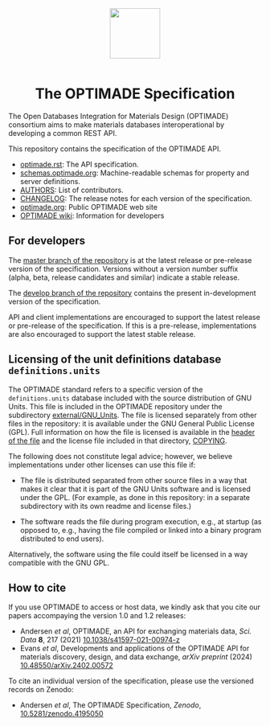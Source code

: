 <div align="center" style="padding-bottom: 1em;">
<img width="100px" align="center" src="https://matsci.org/uploads/default/original/2X/b/bd2f59b3bf14fb046b74538750699d7da4c19ac1.svg">
</div>

<h1 align="center">
The OPTIMADE Specification
</h1>


The Open Databases Integration for Materials Design (OPTIMADE) consortium aims to make materials databases interoperational by developing a common REST API.

This repository contains the specification of the OPTIMADE API.

* [optimade.rst](optimade.rst): The API specification.
* [schemas.optimade.org](https://schemas.optimade.org): Machine-readable schemas for property and server definitions.
* [AUTHORS](AUTHORS): List of contributors.
* [CHANGELOG](CHANGELOG.md): The release notes for each version of the specification.
* [optimade.org](https://www.optimade.org): Public OPTIMADE web site
* [OPTIMADE wiki](https://github.com/Materials-Consortia/OPTIMADE/wiki): Information for developers

## For developers

The [master branch of the repository](https://github.com/Materials-Consortia/OPTIMADE/tree/master) is at the latest release or pre-release version of the specification.
Versions without a version number suffix (alpha, beta, release candidates and similar) indicate a stable release.

The [develop branch of the repository](https://github.com/Materials-Consortia/OPTIMADE/tree/develop) contains the present in-development version of the specification.

API and client implementations are encouraged to support the latest release or pre-release of the specification.
If this is a pre-release, implementations are also encouraged to support the latest stable release.

## Licensing of the unit definitions database `definitions.units`

The OPTIMADE standard refers to a specific version of the `definitions.units` database included with the source distribution of GNU Units.
This file is included in the OPTIMADE repository under the subdirectory [external/GNU_Units](external/GNU_Units).
The file is licensed separately from other files in the repository: it is available under the GNU General Public License (GPL).
Full information on how the file is licensed is available in the [header of the file](external/GNU_Units/definitions.units) and the license file included in that directory, [COPYING](external/GNU_Units/COPYING).

The following does not constitute legal advice; however, we believe implementations under other licenses can use this file if:

- The file is distributed separated from other source files in a way that makes it clear that it is part of the GNU Units software and is licensed under the GPL.
  (For example, as done in this repository: in a separate subdirectory with its own readme and license files.)

- The software reads the file during program execution, e.g., at startup (as opposed to, e.g., having the file compiled or linked into a binary program distributed to end users).

Alternatively, the software using the file could itself be licensed in a way compatible with the GNU GPL.

## How to cite

If you use OPTIMADE to access or host data, we kindly ask that you cite our papers accompaying the version 1.0 and 1.2 releases:

- Andersen *et al*, OPTIMADE, an API for exchanging materials data, *Sci. Data* **8**, 217 (2021) [10.1038/s41597-021-00974-z](https://doi.org/10.1038/s41597-021-00974-z)
- Evans *et al*, Developments and applications of the OPTIMADE API for materials discovery, design, and data exchange, *arXiv preprint* (2024) [10.48550/arXiv.2402.00572](https://doi.org/10.48550/arXiv.2402.00572)

To cite an individual version of the specification, please use the versioned records on Zenodo:

- Andersen *et al*, The OPTIMADE Specification, *Zenodo*, [10.5281/zenodo.4195050](https://doi.org/10.5281/zenodo.4195050)
